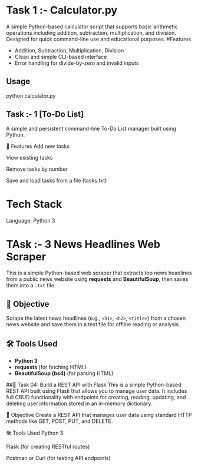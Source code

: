 # Task 1 :- Calculator.py

A simple Python-based calculator script that supports basic arithmetic operations including addition, subtraction, multiplication, and division. Designed for quick command-line use and educational purposes.
#Features

- Addition, Subtraction, Multiplication, Division
- Clean and simple CLI-based interface
- Error handling for divide-by-zero and invalid inputs

##  Usage

python calculator.py

## Task :- 1 [To-Do List] 
A simple and persistent command-line To-Do List manager built using Python.

📌 Features
Add new tasks

View existing tasks

Remove tasks by number

Save and load tasks from a file (tasks.txt)
# Tech Stack
Language: Python 3

# TAsk :- 3 News Headlines Web Scraper

This is a simple Python-based web scraper that extracts top news headlines from a public news website using **requests** and **BeautifulSoup**, then saves them into a `.txt` file.



## 📌 Objective

Scrape the latest news headlines (e.g., `<h1>`, `<h2>`, `<title>`) from a chosen news website and save them in a text file for offline reading or analysis.



## 🛠️ Tools Used

- **Python 3**
- **requests** (for fetching HTML)
- **BeautifulSoup (bs4)** (for parsing HTML)

##📝 Task 04: Build a REST API with Flask
This is a simple Python-based REST API built using Flask that allows you to manage user data. It includes full CRUD functionality with endpoints for creating, reading, updating, and deleting user information stored in an in-memory dictionary.

📌 Objective
Create a REST API that manages user data using standard HTTP methods like GET, POST, PUT, and DELETE.

🛠️ Tools Used
Python 3

Flask (for creating RESTful routes)

Postman or Curl (for testing API endpoints)






